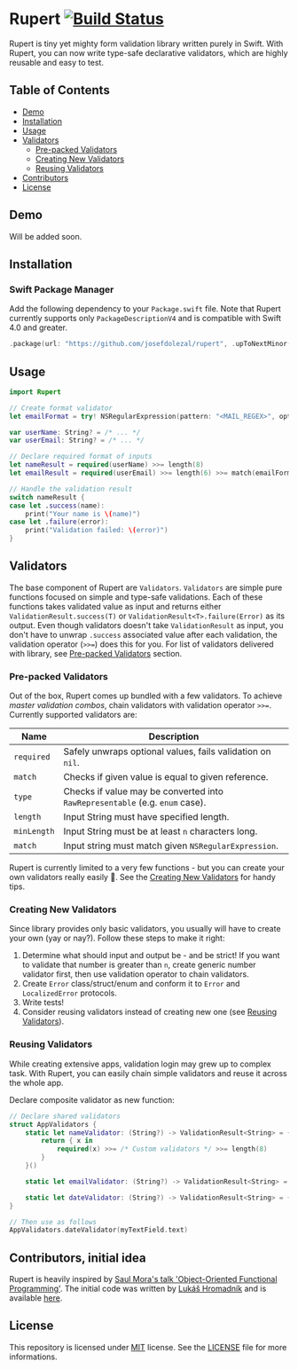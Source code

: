 # Rupert [![Build Status](https://travis-ci.com/josefdolezal/rupert.svg?token=AxpSW7yys3aiQpPG9zMW&branch=master)](https://travis-ci.com/josefdolezal/rupert) 

Rupert is tiny yet mighty form validation library written purely in Swift.
With Rupert, you can now write type-safe declarative validators, which are highly reusable and easy to test.

## Table of Contents

* [Demo](#demo)
* [Installation](#installation)
* [Usage](#usage)
* [Validators](#validators)
  * [Pre-packed Validators](#pre-packed-validators)
  * [Creating New Validators](#creating-new-validators)
  * [Reusing Validators](#reusing-validators)
* [Contributors](#contributors-initial-idea)
* [License](#license)

## Demo

Will be added soon.

## Installation

### Swift Package Manager

Add the following dependency to your `Package.swift` file.
Note that Rupert currently supports only `PackageDescriptionV4` and is compatible with Swift 4.0 and greater.

```swift
.package(url: "https://github.com/josefdolezal/rupert", .upToNextMinor(from: "0.1.0"))
```

## Usage

```swift
import Rupert

// Create format validator
let emailFormat = try! NSRegularExpression(pattern: "<MAIL_REGEX>", options: [])

var userName: String? = /* ... */
var userEmail: String? = /* ... */

// Declare required format of inputs
let nameResult = required(userName) >>= length(8)
let emailResult = required(userEmail) >>= length(6) >>= match(emailFormat)

// Handle the validation result
switch nameResult {
case let .success(name):
    print("Your name is \(name)")
case let .failure(error):
    print("Validation failed: \(error)")
}
```

## Validators

The base component of Rupert are `Validators`.
`Validators` are simple pure functions focused on simple and type-safe validations.
Each of these functions takes validated value as input and returns either `ValidationResult.success(T)` or `ValidationResult<T>.failure(Error)` as its output.
Even though validators doesn't take `ValidationResult` as input, you don't have to unwrap `.success` associated value after each validation, the validation operator (`>>=`) does this for you.
For list of validators delivered with library, see [Pre-packed Validators](#pre-packed-validators) section.

### Pre-packed Validators

Out of the box, Rupert comes up bundled with a few validators.
To achieve *master validation combos*, chain validators with validation operator `>>=`.
Currently supported validators are:

| Name       | Description                                                                  |
|------------|------------------------------------------------------------------------------|
| `required` | Safely unwraps optional values, fails validation on `nil`.                   |
| `match`    | Checks if given value is equal to given reference.                           |
| `type`     | Checks if value may be converted into `RawRepresentable` (e.g. `enum` case). |
| `length`   | Input String must have specified length.                                     |
| `minLength`| Input String must be at least `n` characters long.                           |
| `match`    | Input string must match given `NSRegularExpression`.                         |

Rupert is currently limited to a very few functions - but you can create your own validators really easily :tada:.
See the [Creating New Validators](#creating-new-validators) for handy tips.

### Creating New Validators

Since library provides only basic validators, you usually will have to create your own (yay or nay?).
Follow these steps to make it right:

1) Determine what should input and output be - and be strict! If you want to validate that number is greater than `n`, create generic number validator first, then use validation operator to chain validators.
2) Create `Error` class/struct/enum and conform it to `Error` and `LocalizedError` protocols.
3) Write tests!
4) Consider reusing validators instead of creating new one (see [Reusing Validators](#reusing-validators)).

### Reusing Validators

While creating extensive apps, validation login may grew up to complex task.
With Rupert, you can easily chain simple validators and reuse it across the whole app.

Declare composite validator as new function:

```swift
// Declare shared validators
struct AppValidators {
    static let nameValidator: (String?) -> ValidationResult<String> = {
        return { x in
            required(x) >>= /* Custom validators */ >>= length(8)
        }
    }()

    static let emailValidator: (String?) -> ValidationResult<String> = { /* ... */}

    static let dateValidator: (String?) -> ValidationResult<String> = { /* ... */}
}

// Then use as follows
AppValidators.dateValidator(myTextField.text)
```

## Contributors, initial idea

Rupert is heavily inspired by [Saul Mora's talk 'Object-Oriented Functional Programming'](https://academy.realm.io/posts/altconf-saul-mora-object-orientated-functional-programming/).
The initial code was written by [Lukáš Hromadník](https://github.com/LukasHromadnik) and is available [here](https://bitbucket.org/snippets/LukasHromadnik/7Ee8gX).

## License

This repository is licensed under [MIT](LICENSE) license. See the [LICENSE](LICENSE) file for more informations.
